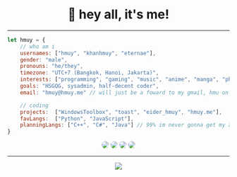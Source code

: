 <div align="center">
<h1 style="border-bottom: none;">👋 hey all, it's me!</h1>
</div>

---

```js
let hmuy = {
    // who am i
    usernames: ["hmuy", "khanhmuy", "eternae"],
    gender: "male",
    pronouns: "he/they",
    timezone: "UTC+7 (Bangkok, Hanoi, Jakarta)",
    interests: ["programming", "gaming", "music", "anime", "manga", "photography", "motorsport"],
    goals: "HSGQG, sysadmin, half-decent coder",
    email: "hmuy@hmuy.me" // will just be a foward to my gmail, hmu on social media for instant response

    // coding
    projects:  ["WindowsToolbox", "toast", "eider_hmuy", "hmuy.me"],
    favLangs:  ["Python", "JavaScript"],
    planningLangs: ["C++", "C#", "Java"] // 99% im never gonna get my ass together to learn
}
```
<div align="center">
    <a style="text-decoration: none;" href="https://discord.com/users/272388882539085824">
        <img style="border-radius:10px" src="https://img.shields.io/static/v1?label=Discord&message=@hmuy&logo=discord&style=for-the-badge&logoColor=white&labelColor=181825&color=b4befe" />
    </a>
        <a style="text-decoration: none;" href="https://twitter.com/khanhhmuy">
        <img style="border-radius:10px" src="https://img.shields.io/static/v1?label=Twitter&message=@khanhhmuy&logo=twitter&style=for-the-badge&logoColor=white&labelColor=181825&color=89b4fa">
    </a>
    <a style="text-decoration: none;" href="https://mas.to/@hmuy0608">
        <img style="border-radius:10px" src="https://img.shields.io/static/v1?label=Mastodon&message=@hmuy0608@mas.to&logo=mastodon&style=for-the-badge&logoColor=white&labelColor=181825&color=cba6f7">
    </a>
    <a style="text-decoration: none;" href="https://www.youtube.com/@noteternae">
        <img style="border-radius:10px" src="https://img.shields.io/static/v1?label=Youtube&message=@noteternae&logo=youtube&style=for-the-badge&logoColor=white&labelColor=181825&color=f38ba8">
    </a>
</div>

---

<div align="center">
    <img src="https://github-readme-stats.vercel.app/api?username=khanhmuy&show_icons=true&hide_border=true&bg_color=181825&text_color=cdd6f4&icon_color=f5c2e7&hide_title=true&include_all_commits=true&count_private=true&ring_color=f5c2e7&border_radius=8" style="margin-bottom: 20px;" />
</div>
